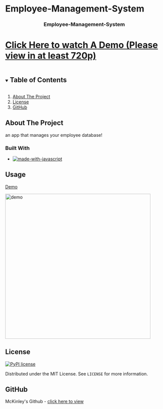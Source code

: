 
# Employee-Management-System


  <h3 align="center"> Employee-Management-System</h3>

# [Click Here to watch A Demo (Please view in at least 720p)](https://drive.google.com/file/d/1BCxLTDQkfM3CiQbJcT4YyHRgd80PrXOY/view?usp=sharing)


<!-- TABLE OF CONTENTS -->
<details open="open">
  <summary><h2 style="display: inline-block">Table of Contents</h2></summary>
  <ol>
    <li><a href="#about-the-project">About The Project</a></li>
    <li><a href="#license">License</a></li>
    <li><a href="#GitHub">GitHub</a></li>
  </ol>
</details>



<!-- ABOUT THE PROJECT -->
## About The Project

an app that manages your employee database! 




### Built With

* [![made-with-javascript](https://img.shields.io/badge/Made%20with-JavaScript-1f425f.svg)](https://www.javascript.com)



## Usage



[Demo](https://drive.google.com/file/d/1BCxLTDQkfM3CiQbJcT4YyHRgd80PrXOY/view?usp=sharing)

<img width="463" alt="demo" src="https://user-images.githubusercontent.com/85579055/132280190-d02fd18e-f5bb-4613-8604-4ddfe4fbc2c7.png">




## License

[![PyPI license](https://img.shields.io/pypi/l/ansicolortags.svg)](https://www.mit.edu/~amini/LICENSE.md)


Distributed under the MIT License. See `LICENSE` for more information.


## GitHub


McKinley's Github - [click here to view](https://github.com/mcfulmer13)



